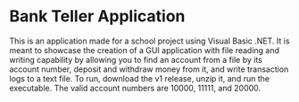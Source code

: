 # Bank Teller Application
 
This is an application made for a school project using Visual Basic .NET. It is meant to showcase the creation of a GUI application with file reading and writing capability by allowing you to find an account from a file by its account number, deposit and withdraw money from it, and write transaction logs to a text file. To run, download the v1 release, unzip it, and run the executable. The valid account numbers are 10000, 11111, and 20000. 
